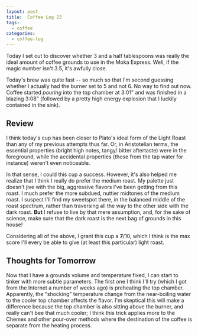 ```yaml
---
layout: post
title:  Coffee Log 23
tags:
  - coffee
categories:
  - coffee-log
---
```


Today I set out to discover whether 3 and a half tablespoons was really the
ideal amount of coffee grounds to use in the Moka Express. Well, if the magic
number isn't 3.5, it's awfully close.

<!-- MORE -->

Today's brew was quite fast -- so much so that I'm second guessing whether I
actually had the burner set to 5 and not 6. No way to find out now. Coffee
started *pouring* into the top chamber at 3:01" and was finished in a blazing
3:08" (followed by a pretty high energy explosion that I luckily contained in
the sink).

## Review

I think today's cup has been closer to Plato's ideal form of the Light Roast
than any of my previous attempts thus far. Or, in Aristotelian terms, the
essential properties (bright high notes, tangy/ bitter aftertaste) were in the
foreground, while the accidental properties (those from the tap water for
instance) weren't even noticeable.

In that sense, I could this cup a success. However, it's also helped me realize
that I think I really do prefer the medium roast. My palette just doesn't jive
with the big, aggressive flavors I've been getting from this roast. I much
prefer the more subdued, nuttier midtones of the medium roast. I suspect I'll
find my sweetspot there, in the balanced middle of the roast spectrum, rather
than traversing all the way to the other side with the dark roast. **But** I
refuse to live by that mere assumption, and, for the sake of science, make sure
that the dark roast is the next bag of grounds in this house!

Considering all of the above, I grant this cup a **7**/10, which I think is the
max score I'll every be able to give (at least this particular) light roast.

## Thoughts for Tomorrow

Now that I have a grounds volume and temperature fixed, I can start to tinker
with more subtle parameters. The first one I think I'll try (which I got from
the Internet a number of weeks ago) is preheating the top chamber. Apparently,
the "shocking" temperature change from the near-boiling water to the cooler top
chamber affects the flavor. I'm skeptical this will make a difference because
the top chamber is also sitting above the burner, and really can't bee that
much cooler; I think this trick applies more to the Chemex and other pour-over
methods where the destination of the coffee is separate from the heating
process.
